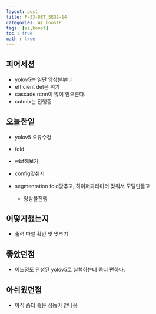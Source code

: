 ```yaml
---
layout: post
title: P-S3-DET_SEG2-14
categories: AI boostP
tags: [ai,boost]
toc : true
math : true
---
```


## 피어세션
- yolov5는 일단 앙상블부터
- efficient det은 위기
- cascade rcnn이 많이 안오른다.
- cutmix는 진행중


## 오늘한일
- yolov5 오류수정
- fold
- wbf해보기
- config맞춰서 

- segmentation fold맞추고, 하이퍼파라미터 맞춰서 모델만들고
  - 앙상블진행


## 어떻게했는지
- 출력 파일 확인 및 맞추기

## 좋았던점
- 어느정도 완성된 yolov5로 실험하는데 좀더 편하다.

## 아쉬웠던점
- 아직 좀더 좋은 성능이 안나옴
